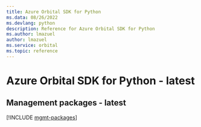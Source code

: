 ```yaml
---
title: Azure Orbital SDK for Python
ms.data: 08/26/2022
ms.devlang: python
description: Reference for Azure Orbital SDK for Python
ms.author: lmazuel
author: lmazuel
ms.service: orbital
ms.topic: reference
---
```

# Azure Orbital SDK for Python - latest

## Management packages - latest
[!INCLUDE [mgmt-packages](orbital-mgmt-index.md)]